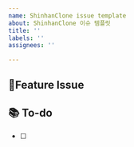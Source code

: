 ```yaml
---
name: ShinhanClone issue template
about: ShinhanClone 이슈 템플릿
title: ''
labels: ''
assignees: ''

---
```


## 📌Feature Issue

## 📚 To-do
- [ ]
